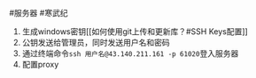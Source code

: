 #服务器 #寒武纪

1. 生成windows密钥[[如何使用git上传和更新库？#SSH Keys配置]]
2. 公钥发送给管理员，同时发送用户名和密码
3. 通过终端命令`ssh ⽤户名@43.140.211.161 -p 61020`登入服务器
4. 配置proxy